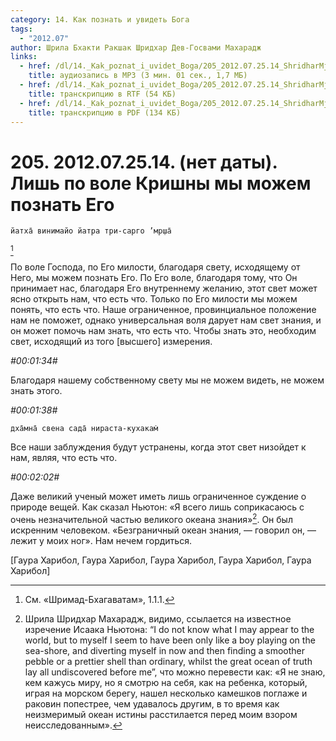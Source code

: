 ```yaml
---
category: 14. Как познать и увидеть Бога
tags:
  - "2012.07"
author: Шрила Бхакти Ракшак Шридхар Дев-Госвами Махарадж
links:
  - href: /dl/14._Kak_poznat_i_uvidet_Boga/205_2012.07.25.14_ShridharMj_Lish_po_vole_Krishny_my_mojem_poznat_Ego.mp3
    title: аудиозапись в MP3 (3 мин. 01 сек., 1,7 МБ)
  - href: /dl/14._Kak_poznat_i_uvidet_Boga/205_2012.07.25.14_ShridharMj_Lish_po_vole_Krishny_my_mojem_poznat_Ego.rtf
    title: транскрипцию в RTF (54 КБ)
  - href: /dl/14._Kak_poznat_i_uvidet_Boga/205_2012.07.25.14_ShridharMj_Lish_po_vole_Krishny_my_mojem_poznat_Ego.pdf
    title: транскрипцию в PDF (134 КБ)
---
```


# 205. 2012.07.25.14. (нет даты). Лишь по воле Кришны мы можем познать Его

    йатха̄ винимайо йатра три-сарго ’мр̣ша̄
[^_ftn1]

По воле Господа, по Его милости, благодаря свету, исходящему от Него, мы можем познать Его. По Его воле, благодаря тому, что Он принимает нас, благодаря Его внутреннему желанию, этот свет может ясно открыть нам, что есть что. Только по Его милости мы можем понять, что есть что. Наше ограниченное, провинциальное положение нам не поможет, однако универсальная воля дарует нам свет знания, и он может помочь нам знать, что есть что. Чтобы знать это, необходим свет, исходящий из того [высшего] измерения.

*#00:01:34#*

Благодаря нашему собственному свету мы не можем видеть, не можем знать этого.

*#00:01:38#*

    дха̄мна̄ свена сада̄ нираста-кухакам̇

Все наши заблуждения будут устранены, когда этот свет низойдет к нам, являя, что есть что.

*#00:02:02#*

Даже великий ученый может иметь лишь ограниченное суждение о природе вещей. Как сказал Ньютон: «Я всего лишь соприкасаюсь с очень незначительной частью великого океана знания»[^_ftn2]. Он был искренним человеком. «Безграничный океан знания, — говорил он, — лежит у моих ног». Нам нечем гордиться.

[Гаура Харибол, Гаура Харибол, Гаура Харибол, Гаура Харибол, Гаура Харибол]



[^_ftn1]: См. «Шримад-Бхагаватам», 1.1.1.

[^_ftn2]: Шрила Шридхар Махарадж, видимо, ссылается на известное изречение Исаака Ньютона: “I do not know what I may appear to the world, but to myself I seem to have been only like a boy playing on the sea-shore, and diverting myself in now and then finding a smoother pebble or a prettier shell than ordinary, whilst the great ocean of truth lay all undiscovered before me”, что можно перевести как: «Я не знаю, кем кажусь миру, но я смотрю на себя, как на ребенка, который, играя на морском берегу, нашел несколько камешков поглаже и раковин попестрее, чем удавалось другим, в то время как неизмеримый океан истины расстилается перед моим взором неисследованным».

